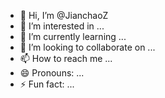 - 👋 Hi, I’m @JianchaoZ
- 👀 I’m interested in ...
- 🌱 I’m currently learning ...
- 💞️ I’m looking to collaborate on ...
- 📫 How to reach me ...
- 😄 Pronouns: ...
- ⚡ Fun fact: ...

<!---
JianchaoZ/JianchaoZ is a ✨ special ✨ repository because its `README.md` (this file) appears on your GitHub profile.
You can click the Preview link to take a look at your changes.
--->
